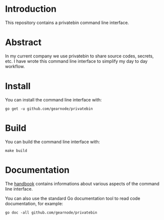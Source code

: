 # Introduction
This repository contains a privatebin command line interface.

# Abstract
In my current company we use privatebin to share source codes,
secrets, etc. I have wrote this command line interface to simplify my
day to day workflow.

# Install
You can install the command line interface with:

	go get -u github.com/gearnode/privatebin

# Build
You can build the command line interface with:

	make build

# Documentation
The [handbook](doc/handbook.md) contains informations about various
aspects of the command line interface.

You can also use the standard Go documentation tool to read code
documentation, for example:

	go doc -all github.com/gearnode/privatebin


